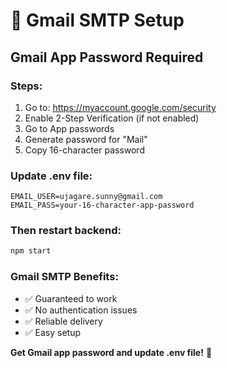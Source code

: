 # 📧 Gmail SMTP Setup

## Gmail App Password Required

### Steps:
1. Go to: https://myaccount.google.com/security
2. Enable 2-Step Verification (if not enabled)
3. Go to App passwords
4. Generate password for "Mail"
5. Copy 16-character password

### Update .env file:
```
EMAIL_USER=ujagare.sunny@gmail.com
EMAIL_PASS=your-16-character-app-password
```

### Then restart backend:
```bash
npm start
```

### Gmail SMTP Benefits:
- ✅ Guaranteed to work
- ✅ No authentication issues
- ✅ Reliable delivery
- ✅ Easy setup

**Get Gmail app password and update .env file!** 📧
